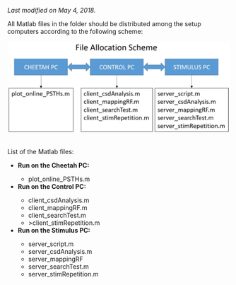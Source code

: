  <i>Last modified on May 4, 2018.</i><p>
 All Matlab files in the folder should be distributed among the setup computers according to the following scheme:<br><br>
 <img src='file_allocation_scheme.jpg'><br><br>
 
 List of the Matlab files:
 <ul>
 <li><b>Run on the Cheetah PC:</b></li>
 <ul>
 <li>plot_online_PSTHs.m</li>
 </ul>
 <li><b>Run on the Control PC:</b></li>
 <ul>
 <li>client_csdAnalysis.m</li> 
 <li>client_mappingRF.m</li>
 <li>client_searchTest.m</li>
 <li>>client_stimRepetition.m</li>
 </ul>
 <li><b>Run on the Stimulus PC:</b></li>
 <ul>
 <li>server_script.m</li>
 <li>server_csdAnalysis.m</li>
 <li>server_mappingRF</li>
 <li>server_searchTest.m</li>
 <li>server_stimRepetition.m</li>
 </ul>
 </ul>